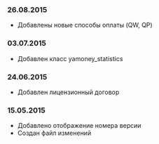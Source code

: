 ### 26.08.2015
* Добавлены новые способы оплаты (QW, QP)

### 03.07.2015
* Добавлен класс yamoney_statistics

### 24.06.2015
* Добавлен лицензионный договор

### 15.05.2015
* Добавлено отображение номера версии
* Создан файл изменений
